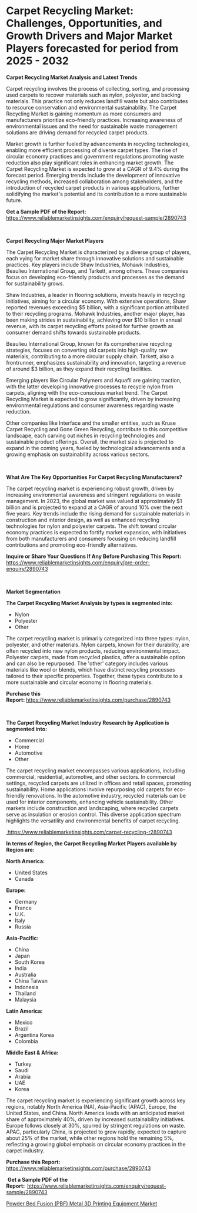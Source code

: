 <p><h1>Carpet Recycling Market: Challenges, Opportunities, and Growth Drivers and Major Market Players forecasted for period from 2025 - 2032</h1></p><p><strong>Carpet Recycling Market Analysis and Latest Trends</strong></p>
<p><p>Carpet recycling involves the process of collecting, sorting, and processing used carpets to recover materials such as nylon, polyester, and backing materials. This practice not only reduces landfill waste but also contributes to resource conservation and environmental sustainability. The Carpet Recycling Market is gaining momentum as more consumers and manufacturers prioritize eco-friendly practices. Increasing awareness of environmental issues and the need for sustainable waste management solutions are driving demand for recycled carpet products. </p><p>Market growth is further fueled by advancements in recycling technologies, enabling more efficient processing of diverse carpet types. The rise of circular economy practices and government regulations promoting waste reduction also play significant roles in enhancing market growth. The Carpet Recycling Market is expected to grow at a CAGR of 9.4% during the forecast period. Emerging trends include the development of innovative recycling methods, increased collaboration among stakeholders, and the introduction of recycled carpet products in various applications, further solidifying the market's potential and its contribution to a more sustainable future.</p></p>
<p><strong>Get a Sample PDF of the Report:&nbsp;</strong> <a href="https://www.reliablemarketinsights.com/enquiry/request-sample/2890743?utm_campaign=2317&utm_medium=2&utm_source=Github&utm_content=ia&utm_term=14032025&utm_id=carpet-recycling">https://www.reliablemarketinsights.com/enquiry/request-sample/2890743</a></p>
<p>&nbsp;</p>
<p><strong>Carpet Recycling Major Market Players</strong></p>
<p><p>The Carpet Recycling Market is characterized by a diverse group of players, each vying for market share through innovative solutions and sustainable practices. Key players include Shaw Industries, Mohawk Industries, Beaulieu International Group, and Tarkett, among others. These companies focus on developing eco-friendly products and processes as the demand for sustainability grows.</p><p>Shaw Industries, a leader in flooring solutions, invests heavily in recycling initiatives, aiming for a circular economy. With extensive operations, Shaw reported revenues exceeding $5 billion, with a significant portion attributed to their recycling programs. Mohawk Industries, another major player, has been making strides in sustainability, achieving over $10 billion in annual revenue, with its carpet recycling efforts poised for further growth as consumer demand shifts towards sustainable products.</p><p>Beaulieu International Group, known for its comprehensive recycling strategies, focuses on converting old carpets into high-quality raw materials, contributing to a more circular supply chain. Tarkett, also a frontrunner, emphasizes sustainability and innovation, targeting a revenue of around $3 billion, as they expand their recycling facilities.</p><p>Emerging players like Circular Polymers and Aquafil are gaining traction, with the latter developing innovative processes to recycle nylon from carpets, aligning with the eco-conscious market trend. The Carpet Recycling Market is expected to grow significantly, driven by increasing environmental regulations and consumer awareness regarding waste reduction.</p><p>Other companies like Interface and the smaller entities, such as Kruse Carpet Recycling and Gone Green Recycling, contribute to this competitive landscape, each carving out niches in recycling technologies and sustainable product offerings. Overall, the market size is projected to expand in the coming years, fueled by technological advancements and a growing emphasis on sustainability across various sectors.</p></p>
<p>&nbsp;</p>
<p><strong>What Are The Key Opportunities For Carpet Recycling Manufacturers?</strong></p>
<p><p>The carpet recycling market is experiencing robust growth, driven by increasing environmental awareness and stringent regulations on waste management. In 2023, the global market was valued at approximately $1 billion and is projected to expand at a CAGR of around 10% over the next five years. Key trends include the rising demand for sustainable materials in construction and interior design, as well as enhanced recycling technologies for nylon and polyester carpets. The shift toward circular economy practices is expected to fortify market expansion, with initiatives from both manufacturers and consumers focusing on reducing landfill contributions and promoting eco-friendly alternatives.</p></p>
<p><strong>Inquire or Share Your Questions If Any Before Purchasing This Report:</strong> <a href="https://www.reliablemarketinsights.com/enquiry/pre-order-enquiry/2890743?utm_campaign=2317&utm_medium=2&utm_source=Github&utm_content=ia&utm_term=14032025&utm_id=carpet-recycling">https://www.reliablemarketinsights.com/enquiry/pre-order-enquiry/2890743</a></p>
<p>&nbsp;</p>
<p><strong>Market Segmentation</strong></p>
<p><strong>The Carpet Recycling Market Analysis by types is segmented into:</strong></p>
<p><ul><li>Nylon</li><li>Polyester</li><li>Other</li></ul></p>
<p><p>The carpet recycling market is primarily categorized into three types: nylon, polyester, and other materials. Nylon carpets, known for their durability, are often recycled into new nylon products, reducing environmental impact. Polyester carpets, made from recycled plastics, offer a sustainable option and can also be repurposed. The 'other' category includes various materials like wool or blends, which have distinct recycling processes tailored to their specific properties. Together, these types contribute to a more sustainable and circular economy in flooring materials.</p></p>
<p><strong>Purchase this Report:&nbsp;</strong><a href="https://www.reliablemarketinsights.com/purchase/2890743?utm_campaign=2317&utm_medium=2&utm_source=Github&utm_content=ia&utm_term=14032025&utm_id=carpet-recycling">https://www.reliablemarketinsights.com/purchase/2890743</a></p>
<p>&nbsp;</p>
<p><strong>The Carpet Recycling Market Industry Research by Application is segmented into:</strong></p>
<p><ul><li>Commercial</li><li>Home</li><li>Automotive</li><li>Other</li></ul></p>
<p><p>The carpet recycling market encompasses various applications, including commercial, residential, automotive, and other sectors. In commercial settings, recycled carpets are utilized in offices and retail spaces, promoting sustainability. Home applications involve repurposing old carpets for eco-friendly renovations. In the automotive industry, recycled materials can be used for interior components, enhancing vehicle sustainability. Other markets include construction and landscaping, where recycled carpets serve as insulation or erosion control. This diverse application spectrum highlights the versatility and environmental benefits of carpet recycling.</p></p>
<p><a href="https://www.reliablemarketinsights.com/carpet-recycling-r2890743?utm_campaign=2317&utm_medium=2&utm_source=Github&utm_content=ia&utm_term=14032025&utm_id=carpet-recycling">&nbsp;https://www.reliablemarketinsights.com/carpet-recycling-r2890743</a></p>
<p><strong>In terms of Region, the Carpet Recycling Market Players available by Region are:</strong></p>
<p>
    <p> <strong> North America: </strong>
        <ul>
            <li>United States</li>
            <li>Canada</li>
        </ul>
        </p> 
    <p> <strong> Europe: </strong>
        <ul>
            <li>Germany</li>
            <li>France</li>
            <li>U.K.</li>
            <li>Italy</li>
            <li>Russia</li>
        </ul>
        </p> 
    <p> <strong> Asia-Pacific: </strong>
        <ul>
            <li>China</li>
            <li>Japan</li>
            <li>South Korea</li>
            <li>India</li>
            <li>Australia</li>
            <li>China Taiwan</li>
            <li>Indonesia</li>
            <li>Thailand</li>
            <li>Malaysia</li>
        </ul>
        </p> 
    <p> <strong> Latin America: </strong>
        <ul>
            <li>Mexico</li>
            <li>Brazil</li>
            <li>Argentina Korea</li>
            <li>Colombia</li>
        </ul>
        </p> 
    <p> <strong> Middle East & Africa: </strong>
        <ul>
            <li>Turkey</li>
            <li>Saudi</li>
            <li>Arabia</li>
            <li>UAE</li>
            <li>Korea</li>
        </ul>
    </p>
    </p>
<p><p>The carpet recycling market is experiencing significant growth across key regions, notably North America (NA), Asia-Pacific (APAC), Europe, the United States, and China. North America leads with an anticipated market share of approximately 40%, driven by increased sustainability initiatives. Europe follows closely at 30%, spurred by stringent regulations on waste. APAC, particularly China, is projected to grow rapidly, expected to capture about 25% of the market, while other regions hold the remaining 5%, reflecting a growing global emphasis on circular economy practices in the carpet industry.</p></p>
<p><strong>Purchase this Report: </strong><a href="https://www.reliablemarketinsights.com/purchase/2890743?utm_campaign=2317&utm_medium=2&utm_source=Github&utm_content=ia&utm_term=14032025&utm_id=carpet-recycling">https://www.reliablemarketinsights.com/purchase/2890743</a></p>
<p>&nbsp;<strong>Get a Sample PDF of the Report:&nbsp;&nbsp;</strong><a href="https://www.reliablemarketinsights.com/enquiry/request-sample/2890743?utm_campaign=2317&utm_medium=2&utm_source=Github&utm_content=ia&utm_term=14032025&utm_id=carpet-recycling">https://www.reliablemarketinsights.com/enquiry/request-sample/2890743</a></p>
<p><strong></strong></p>
<p><p><a href="https://github.com/XavierTyler76/Market-Research-Report-List-1/blob/main/powder-bed-fusion-pbf-metal-3d-printing-equipment-market.md?utm_campaign=2317&utm_medium=2&utm_source=Github&utm_content=ia&utm_term=14032025&utm_id=carpet-recycling">Powder Bed Fusion (PBF) Metal 3D Printing Equipment Market</a></p></p>
